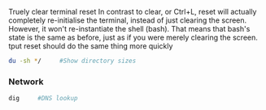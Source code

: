 
Truely clear terminal
reset
In contrast to clear, or Ctrl+L, reset will actually completely re-initialise the terminal, instead of just clearing the screen. However, it won't re-instantiate the shell (bash). That means that bash's state is the same as before, just as if you were merely clearing the screen.
tput reset
should do the same thing more quickly

```bash
du -sh */     #Show directory sizes
```
### Network
```bash
dig     #DNS lookup
```
